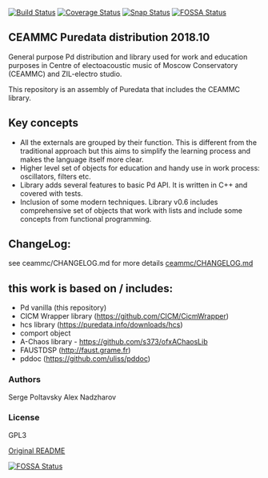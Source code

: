 [![Build Status](https://travis-ci.org/uliss/pure-data.svg?branch=ceammc)](https://travis-ci.org/uliss/pure-data)
[![Coverage Status](https://coveralls.io/repos/github/uliss/pure-data/badge.svg?branch=ceammc)](https://coveralls.io/github/uliss/pure-data?branch=ceammc)
[![Snap Status](https://build.snapcraft.io/badge/uliss/pure-data.svg)](https://build.snapcraft.io/user/uliss/pure-data)
[![FOSSA Status](https://app.fossa.io/api/projects/git%2Bgithub.com%2Fuliss%2Fpure-data.svg?type=shield)](https://app.fossa.io/projects/git%2Bgithub.com%2Fuliss%2Fpure-data?ref=badge_shield)

CEAMMC Puredata distribution 2018.10
------------------------------------

General purpose Pd distribution and library used for work and education purposes in Centre of electoacoustic music of Moscow Conservatory (CEAMMC) and ZIL-electro studio.

This repository is an assembly of Puredata that includes the CEAMMC library.

Key concepts
------------

   - All the externals are grouped by their function. This is different from the traditional approach but this aims to simplify the learning process and makes the language itself more clear.
   - Higher level set of objects for education and handy use in work process: oscillators, filters etc.
   - Library adds several features to basic Pd API. It is written in C++ and covered with tests.
   - Inclusion of some modern techniques. Library v0.6 includes comprehensive set of objects that work with lists and include some concepts from functional programming.

ChangeLog:
----------

see ceammc/CHANGELOG.md for more details
[ceammc/CHANGELOG.md](ceammc/CHANGELOG.md)


this work is based on / includes:
---------------------------------
   - Pd vanilla (this repository)
   - CICM Wrapper library (https://github.com/CICM/CicmWrapper)
   - hcs library (https://puredata.info/downloads/hcs)
   - comport object
   - A-Chaos library - https://github.com/s373/ofxAChaosLib
   - FAUSTDSP (http://faust.grame.fr)
   - pddoc (https://github.com/uliss/pddoc)


### Authors
Serge Poltavsky
Alex Nadzharov

### License
GPL3

[Original README](README_ORIGINAL.md)


[![FOSSA Status](https://app.fossa.io/api/projects/git%2Bgithub.com%2Fuliss%2Fpure-data.svg?type=large)](https://app.fossa.io/projects/git%2Bgithub.com%2Fuliss%2Fpure-data?ref=badge_large)
